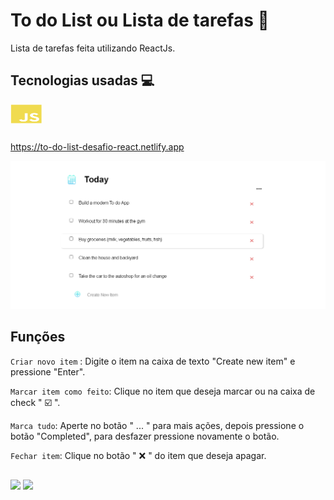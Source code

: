 # To do List ou Lista de tarefas 📖
Lista de tarefas feita utilizando ReactJs.

## Tecnologias usadas :computer:
<div style="display: inline_block">
 <img align="center" alt="Lops-Js" height="30" width="50" src="https://raw.githubusercontent.com/devicons/devicon/master/icons/javascript/javascript-plain.svg">
</div> 

##
https://to-do-list-desafio-react.netlify.app
<p align="center">
  <img src="https://github.com/TalitaLops/Lista-de-Tarefas-Js/blob/main/Capturar.PNG?raw=true"
</p>
 


## Funções
`Criar novo item` : Digite o item na caixa de texto "Create new item" e pressione "Enter".

`Marcar item como feito`: Clique no item que deseja marcar ou na caixa de check " ☑️ ".

`Marca tudo`: Aperte no botão " ... " para mais ações, depois pressione o botão "Completed", para desfazer pressione novamente o botão.

`Fechar item`: Clique no botão " ❌ " do item que deseja apagar.

##
  <div>
  <a href = "mailto:talitalopessilva.2020@gmail.com"><img src="https://img.shields.io/badge/-Gmail-%23333?style=for-the-badge&logo=gmail&logoColor=white" target="_blank"></a>
  <a href="https://www.linkedin.com/in/talita--lopes/" target="_blank"><img src="https://img.shields.io/badge/-LinkedIn-%230077B5?style=for-the-badge&logo=linkedin&logoColor=white" target="_blank"></a> 
  </div>
